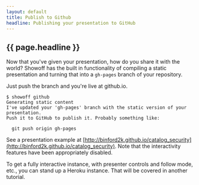 ```yaml
---
layout: default
title: Publish to Github
headline: Publishing your presentation to GitHub
---
```


## {{ page.headline }}

Now that you've given your presentation, how do you share it with the world?
Showoff has the built in functionality of compiling a static presentation and
turning that into a `gh-pages` branch of your repository.

Just push the branch and you're live at github.io.

    $ showoff github
    Generating static content
    I've updated your 'gh-pages' branch with the static version of your presentation.
    Push it to GitHub to publish it. Probably something like:

      git push origin gh-pages

See a presentation example at
[http://binford2k.github.io/catalog_security](http://binford2k.github.io/catalog_security).
Note that the interactivity features have been appropriately disabled.

To get a fully interactive instance, with presenter controls and follow mode, etc.,
you can stand up a Heroku instance. That will be covered in another tutorial.
